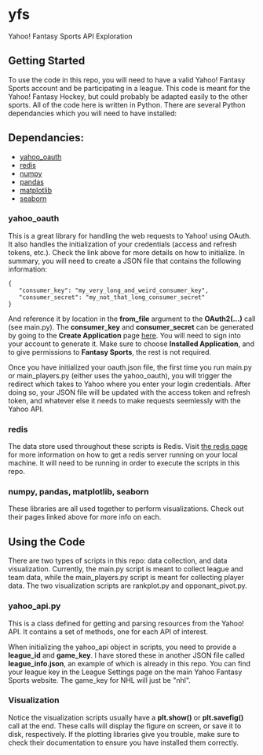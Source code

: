 # yfs
Yahoo! Fantasy Sports API Exploration

## Getting Started

To use the code in this repo, you will need to have a valid Yahoo! Fantasy Sports account and be participating in a league. This code is meant for the Yahoo! Fantasy Hockey, but could probably be adapted easily to the other sports. All of the code here is written in Python. There are several Python dependancies which you will need to have installed:

## Dependancies:

* [yahoo_oauth](https://pypi.org/project/yahoo_oauth/)
* [redis](https://pypi.org/project/redis/)
* [numpy](http://www.numpy.org/)
* [pandas](https://pandas.pydata.org/)
* [matplotlib](https://matplotlib.org/)
* [seaborn](https://seaborn.pydata.org/)

### yahoo_oauth

This is a great library for handling the web requests to Yahoo! using OAuth. It also handles the initialization of your credentials (access and refresh tokens, etc.). Check the link above for more details on how to initialize. In summary, you will need to create a JSON file that contains the following information:

```
{
   "consumer_key": "my_very_long_and_weird_consumer_key",
   "consumer_secret": "my_not_that_long_consumer_secret"
}
```
And reference it by location in the **from_file** argument to the **OAuth2(...)** call (see main.py). The **consumer_key** and **consumer_secret** can be generated by going to the **Create Application** page [here](https://developer.yahoo.com/apps/create/). You will need to sign into your account to generate it. Make sure to choose **Installed Application**, and to give permissions to **Fantasy Sports**, the rest is not required.

Once you have initialized your oauth.json file, the first time you run main.py or main_players.py (either uses the yahoo_oauth), you will trigger the redirect which takes to Yahoo where you enter your login credentials. After doing so, your JSON file will be updated with the access token and refresh token, and whatever else it needs to make requests seemlessly with the Yahoo API.

### redis

The data store used throughout these scripts is Redis. Visit [the redis page](https://redis.io/topics/quickstart) for more information on how to get a redis server running on your local machine. It will need to be running in order to execute the scripts in this repo.

### numpy, pandas, matplotlib, seaborn

These libraries are all used together to perform visualizations. Check out their pages linked above for more info on each.

## Using the Code

There are two types of scripts in this repo: data collection, and data visualization. Currently, the main.py script is meant to collect league and team data, while the main_players.py script is meant for collecting player data. The two visualization scripts are rankplot.py and opponant_pivot.py.

### yahoo_api.py

This is a class defined for getting and parsing resources from the Yahoo! API. It contains a set of methods, one for each API of interest.

When initializing the yahoo_api object in scripts, you need to provide a **league_id** and **game_key**. I have stored these in another JSON file called **league_info.json**, an example of which is already in this repo. You can find your league key in the League Settings page on the main Yahoo Fantasy Sports website. The game_key for NHL will just be "nhl".

### Visualization

Notice the visualization scripts usually have a **plt.show()** or **plt.savefig()** call at the end. These calls will display the figure on screen, or save it to disk, respectively. If the plotting libraries give you trouble, make sure to check their documentation to ensure you have installed them correctly.
